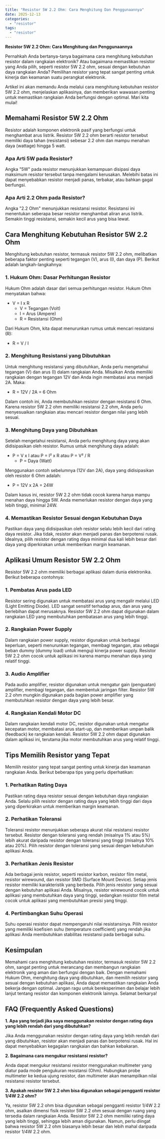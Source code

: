 ```yaml
---
title: "Resistor 5W 2.2 Ohm: Cara Menghitung Dan Penggunaannya"
date: 2025-12-13
categories: 
  - "resistor"
tags: 
  - "resistor"
---
```


**Resistor 5W 2.2 Ohm: Cara Menghitung dan Penggunaannya**

Pernahkah Anda bertanya-tanya bagaimana cara menghitung kebutuhan resistor dalam rangkaian elektronik? Atau bagaimana memastikan resistor yang Anda pilih, seperti resistor 5W 2.2 ohm, sesuai dengan kebutuhan daya rangkaian Anda? Pemilihan resistor yang tepat sangat penting untuk kinerja dan keamanan suatu perangkat elektronik.

Artikel ini akan memandu Anda melalui cara menghitung kebutuhan resistor 5W 2.2 ohm, menjelaskan aplikasinya, dan memberikan wawasan penting untuk memastikan rangkaian Anda berfungsi dengan optimal. Mari kita mulai!

## Memahami Resistor 5W 2.2 Ohm

Resistor adalah komponen elektronik pasif yang berfungsi untuk menghambat arus listrik. Resistor 5W 2.2 ohm berarti resistor tersebut memiliki daya tahan (resistansi) sebesar 2.2 ohm dan mampu menahan daya (wattage) hingga 5 watt.

### Apa Arti 5W pada Resistor?

Angka "5W" pada resistor menunjukkan kemampuan disipasi daya maksimum resistor tersebut tanpa mengalami kerusakan. Melebihi batas ini dapat menyebabkan resistor menjadi panas, terbakar, atau bahkan gagal berfungsi.

### Apa Arti 2.2 Ohm pada Resistor?

Angka "2.2 Ohm" menunjukkan resistansi resistor. Resistansi ini menentukan seberapa besar resistor menghambat aliran arus listrik. Semakin tinggi resistansi, semakin kecil arus yang bisa lewat.

## Cara Menghitung Kebutuhan Resistor 5W 2.2 Ohm

Menghitung kebutuhan resistor, termasuk resistor 5W 2.2 ohm, melibatkan beberapa faktor penting seperti tegangan (V), arus (I), dan daya (P). Berikut adalah langkah-langkahnya:

### 1\. Hukum Ohm: Dasar Perhitungan Resistor

Hukum Ohm adalah dasar dari semua perhitungan resistor. Hukum Ohm menyatakan bahwa:

- V = I x R
    - V = Tegangan (Volt)
    - I = Arus (Ampere)
    - R = Resistansi (Ohm)

Dari Hukum Ohm, kita dapat menurunkan rumus untuk mencari resistansi (R):

- R = V / I

### 2\. Menghitung Resistansi yang Dibutuhkan

Untuk menghitung resistansi yang dibutuhkan, Anda perlu mengetahui tegangan (V) dan arus (I) dalam rangkaian Anda. Misalkan Anda memiliki rangkaian dengan tegangan 12V dan Anda ingin membatasi arus menjadi 2A. Maka:

- R = 12V / 2A = 6 Ohm

Dalam contoh ini, Anda membutuhkan resistor dengan resistansi 6 Ohm. Karena resistor 5W 2.2 ohm memiliki resistansi 2.2 ohm, Anda perlu menyesuaikan rangkaian atau mencari resistor dengan nilai yang lebih sesuai.

### 3\. Menghitung Daya yang Dibutuhkan

Setelah mengetahui resistansi, Anda perlu menghitung daya yang akan didisipasikan oleh resistor. Rumus untuk menghitung daya adalah:

- P = V x I atau P = I² x R atau P = V² / R
    - P = Daya (Watt)

Menggunakan contoh sebelumnya (12V dan 2A), daya yang didisipasikan oleh resistor 6 Ohm adalah:

- P = 12V x 2A = 24W

Dalam kasus ini, resistor 5W 2.2 ohm tidak cocok karena hanya mampu menahan daya hingga 5W. Anda memerlukan resistor dengan daya yang lebih tinggi, minimal 24W.

### 4\. Memastikan Resistor Sesuai dengan Kebutuhan Daya

Pastikan daya yang didisipasikan oleh resistor selalu lebih kecil dari rating daya resistor. Jika tidak, resistor akan menjadi panas dan berpotensi rusak. Idealnya, pilih resistor dengan rating daya minimal dua kali lebih besar dari daya yang diperkirakan untuk memberikan margin keamanan.

## Aplikasi Umum Resistor 5W 2.2 Ohm

Resistor 5W 2.2 ohm memiliki berbagai aplikasi dalam dunia elektronika. Berikut beberapa contohnya:

### 1\. Pembatas Arus pada LED

Resistor sering digunakan untuk membatasi arus yang mengalir melalui LED (Light Emitting Diode). LED sangat sensitif terhadap arus, dan arus yang berlebihan dapat merusaknya. Resistor 5W 2.2 ohm dapat digunakan dalam rangkaian LED yang membutuhkan pembatasan arus yang lebih tinggi.

### 2\. Rangkaian Power Supply

Dalam rangkaian power supply, resistor digunakan untuk berbagai keperluan, seperti menurunkan tegangan, membagi tegangan, atau sebagai beban dummy (dummy load) untuk menguji kinerja power supply. Resistor 5W 2.2 ohm cocok untuk aplikasi ini karena mampu menahan daya yang relatif tinggi.

### 3\. Audio Amplifier

Pada audio amplifier, resistor digunakan untuk mengatur gain (penguatan) amplifier, membagi tegangan, dan membentuk jaringan filter. Resistor 5W 2.2 ohm mungkin digunakan pada bagian power amplifier yang membutuhkan resistor dengan daya yang lebih besar.

### 4\. Rangkaian Kendali Motor DC

Dalam rangkaian kendali motor DC, resistor digunakan untuk mengatur kecepatan motor, membatasi arus start-up, dan memberikan umpan balik (feedback) ke rangkaian kendali. Resistor 5W 2.2 ohm dapat digunakan dalam aplikasi ini, terutama jika motor membutuhkan arus yang relatif tinggi.

## Tips Memilih Resistor yang Tepat

Memilih resistor yang tepat sangat penting untuk kinerja dan keamanan rangkaian Anda. Berikut beberapa tips yang perlu diperhatikan:

### 1\. Perhatikan Rating Daya

Pastikan rating daya resistor sesuai dengan kebutuhan daya rangkaian Anda. Selalu pilih resistor dengan rating daya yang lebih tinggi dari daya yang diperkirakan untuk memberikan margin keamanan.

### 2\. Perhatikan Toleransi

Toleransi resistor menunjukkan seberapa akurat nilai resistansi resistor tersebut. Resistor dengan toleransi yang rendah (misalnya 1% atau 5%) lebih akurat daripada resistor dengan toleransi yang tinggi (misalnya 10% atau 20%). Pilih resistor dengan toleransi yang sesuai dengan kebutuhan aplikasi Anda.

### 3\. Perhatikan Jenis Resistor

Ada berbagai jenis resistor, seperti resistor karbon, resistor film metal, resistor wirewound, dan resistor SMD (Surface Mount Device). Setiap jenis resistor memiliki karakteristik yang berbeda. Pilih jenis resistor yang sesuai dengan kebutuhan aplikasi Anda. Misalnya, resistor wirewound cocok untuk aplikasi yang membutuhkan daya yang tinggi, sedangkan resistor film metal cocok untuk aplikasi yang membutuhkan presisi yang tinggi.

### 4\. Pertimbangkan Suhu Operasi

Suhu operasi resistor dapat mempengaruhi nilai resistansinya. Pilih resistor yang memiliki koefisien suhu (temperature coefficient) yang rendah jika aplikasi Anda membutuhkan stabilitas resistansi pada berbagai suhu.

## Kesimpulan

Memahami cara menghitung kebutuhan resistor, termasuk resistor 5W 2.2 ohm, sangat penting untuk merancang dan membangun rangkaian elektronik yang aman dan berfungsi dengan baik. Dengan memahami Hukum Ohm, menghitung daya yang dibutuhkan, dan memilih resistor yang sesuai dengan kebutuhan aplikasi, Anda dapat memastikan rangkaian Anda bekerja dengan optimal. Jangan ragu untuk bereksperimen dan belajar lebih lanjut tentang resistor dan komponen elektronik lainnya. Selamat berkarya!

## FAQ (Frequently Asked Questions)

**1\. Apa yang terjadi jika saya menggunakan resistor dengan rating daya yang lebih rendah dari yang dibutuhkan?**

Jika Anda menggunakan resistor dengan rating daya yang lebih rendah dari yang dibutuhkan, resistor akan menjadi panas dan berpotensi rusak. Hal ini dapat menyebabkan kegagalan rangkaian dan bahkan kebakaran.

**2\. Bagaimana cara mengukur resistansi resistor?**

Anda dapat mengukur resistansi resistor menggunakan multimeter yang diatur pada mode pengukuran resistansi (Ohm). Hubungkan probe multimeter ke kedua ujung resistor, dan multimeter akan menampilkan nilai resistansi resistor tersebut.

**3\. Apakah resistor 5W 2.2 ohm bisa digunakan sebagai pengganti resistor 1/4W 2.2 ohm?**

Ya, resistor 5W 2.2 ohm bisa digunakan sebagai pengganti resistor 1/4W 2.2 ohm, asalkan dimensi fisik resistor 5W 2.2 ohm sesuai dengan ruang yang tersedia dalam rangkaian Anda. Resistor 5W 2.2 ohm memiliki rating daya yang lebih tinggi, sehingga lebih aman digunakan. Namun, perlu diingat bahwa resistor 5W 2.2 ohm biasanya lebih besar dan lebih mahal daripada resistor 1/4W 2.2 ohm.
